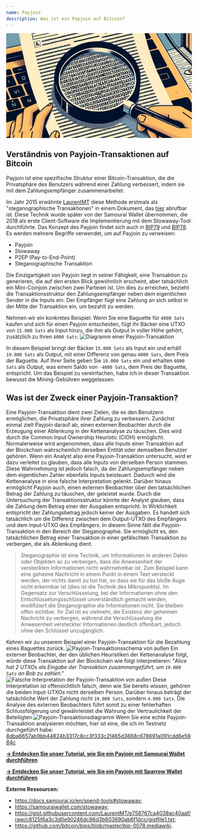 ```yaml
---
name: Payjoin
description: Was ist ein Payjoin auf Bitcoin?
---
```

![Payjoin-Vorschaubild - Steganographie](assets/cover.webp)

## Verständnis von Payjoin-Transaktionen auf Bitcoin

Payjoin ist eine spezifische Struktur einer Bitcoin-Transaktion, die die Privatsphäre des Benutzers während einer Zahlung verbessert, indem sie mit dem Zahlungsempfänger zusammenarbeitet.

Im Jahr 2015 erwähnte [LaurentMT](https://twitter.com/LaurentMT) diese Methode erstmals als "steganographische Transaktionen" in einem Dokument, das [hier](https://gist.githubusercontent.com/LaurentMT/e758767ca4038ac40aaf/raw/c8125f6a3c3d0e90246dc96d3b603690ab6f1dcc/gistfile1.txt) abrufbar ist. Diese Technik wurde später von der Samourai Wallet übernommen, die 2018 als erste Client-Software die Implementierung mit dem Stowaway-Tool durchführte. Das Konzept des Payjoin findet sich auch in [BIP79](https://github.com/bitcoin/bips/blob/master/bip-0079.mediawiki) und [BIP78](https://github.com/bitcoin/bips/blob/master/bip-0078.mediawiki). Es werden mehrere Begriffe verwendet, um auf Payjoin zu verweisen:
- Payjoin
- Stowaway
- P2EP (Pay-to-End-Point)
- Steganographische Transaktion

Die Einzigartigkeit von Payjoin liegt in seiner Fähigkeit, eine Transaktion zu generieren, die auf den ersten Blick gewöhnlich erscheint, aber tatsächlich ein Mini-Coinjoin zwischen zwei Parteien ist. Um dies zu erreichen, bezieht die Transaktionsstruktur den Zahlungsempfänger neben dem eigentlichen Sender in die Inputs ein. Der Empfänger fügt eine Zahlung an sich selbst in der Mitte der Transaktion ein, um bezahlt zu werden.

Nehmen wir ein konkretes Beispiel: Wenn Sie eine Baguette für `4000 Sats` kaufen und sich für einen Payjoin entscheiden, fügt Ihr Bäcker eine UTXO von `15.000 Sats` als Input hinzu, die ihm als Output in voller Höhe gehört, zusätzlich zu Ihren `4000 Sats`:
![Diagramm einer Payjoin-Transaktion](assets/de/1.webp)

In diesem Beispiel bringt der Bäcker `15.000 Sats` als Input ein und erhält `19.000 Sats` als Output, mit einer Differenz von genau `4000 Sats`, dem Preis der Baguette. Auf Ihrer Seite geben Sie `10.000 Sats` ein und erhalten `6000 Sats` als Output, was einem Saldo von `-4000 Sats`, dem Preis der Baguette, entspricht. Um das Beispiel zu vereinfachen, habe ich in dieser Transaktion bewusst die Mining-Gebühren weggelassen.

## Was ist der Zweck einer Payjoin-Transaktion?

Eine Payjoin-Transaktion dient zwei Zielen, die es den Benutzern ermöglichen, die Privatsphäre ihrer Zahlung zu verbessern.
Zunächst einmal zielt Payjoin darauf ab, einen externen Beobachter durch die Erzeugung einer Ablenkung in der Kettenanalyse zu täuschen. Dies wird durch die Common Input Ownership Heuristic (CIOH) ermöglicht. Normalerweise wird angenommen, dass alle Inputs einer Transaktion auf der Blockchain wahrscheinlich derselben Entität oder demselben Benutzer gehören. Wenn ein Analyst also eine Payjoin-Transaktion untersucht, wird er dazu verleitet zu glauben, dass alle Inputs von derselben Person stammen. Diese Wahrnehmung ist jedoch falsch, da der Zahlungsempfänger neben dem eigentlichen Zahler ebenfalls Inputs beisteuert. Dadurch wird die Kettenanalyse in eine falsche Interpretation gelenkt.
Darüber hinaus ermöglicht Payjoin auch, einen externen Beobachter über den tatsächlichen Betrag der Zahlung zu täuschen, der geleistet wurde. Durch die Untersuchung der Transaktionsstruktur könnte der Analyst glauben, dass die Zahlung dem Betrag einer der Ausgaben entspricht. In Wirklichkeit entspricht der Zahlungsbetrag jedoch keiner der Ausgaben. Es handelt sich tatsächlich um die Differenz zwischen dem Output-UTXO des Empfängers und dem Input-UTXO des Empfängers. In diesem Sinne fällt die Payjoin-Transaktion in den Bereich der Steganographie. Sie ermöglicht es, den tatsächlichen Betrag einer Transaktion in einer gefälschten Transaktion zu verbergen, die als Ablenkung dient.

> Steganographie ist eine Technik, um Informationen in anderen Daten oder Objekten so zu verbergen, dass die Anwesenheit der versteckten Informationen nicht wahrnehmbar ist. Zum Beispiel kann eine geheime Nachricht in einem Punkt in einem Text versteckt werden, der nichts damit zu tun hat, so dass sie für das bloße Auge nicht erkennbar ist (dies ist die Technik des Mikropunkts). Im Gegensatz zur Verschlüsselung, bei der Informationen ohne den Entschlüsselungsschlüssel unverständlich gemacht werden, modifiziert die Steganographie die Informationen nicht. Sie bleiben offen sichtbar. Ihr Ziel ist es vielmehr, die Existenz der geheimen Nachricht zu verbergen, während die Verschlüsselung die Anwesenheit versteckter Informationen deutlich offenbart, jedoch ohne den Schlüssel unzugänglich.

Kehren wir zu unserem Beispiel einer Payjoin-Transaktion für die Bezahlung eines Baguettes zurück.
![Payjoin-Transaktionsschema von außen](assets/de/2.webp)
Ein externer Beobachter, der den üblichen Heuristiken der Kettenanalyse folgt, würde diese Transaktion auf der Blockchain wie folgt interpretieren: "*Alice hat 2 UTXOs als Eingabe der Transaktion zusammengeführt, um `19.000 Sats` an Bob zu zahlen*."
![Falsche Interpretation der Payjoin-Transaktion von außen](assets/de/3.webp)
Diese Interpretation ist offensichtlich falsch, denn wie Sie bereits wissen, gehören die beiden Input-UTXOs nicht derselben Person. Darüber hinaus beträgt der tatsächliche Wert der Zahlung nicht `19.000 Sats`, sondern `4.000 Sats`. Die Analyse des externen Beobachters führt somit zu einer fehlerhaften Schlussfolgerung und gewährleistet die Wahrung der Vertraulichkeit der Beteiligten.![Payjoin-Transaktionsdiagramm](assets/de/1.webp)
Wenn Sie eine echte Payjoin-Transaktion analysieren möchten, hier ist eine, die ich im Testnetz durchgeführt habe: [8dba6657ab9bb44824b3317c8cc3f333c2f465d3668c678691a091cdd6e5984c](https://mempool.space/fr/testnet/tx/8dba6657ab9bb44824b3317c8cc3f333c2f465d3668c678691a091cdd6e5984c)

[**-> Entdecken Sie unser Tutorial, wie Sie ein Payjoin mit Samourai Wallet durchführen**](https://planb.network/tutorials/privacy/payjoin-samourai-wallet)  

[**-> Entdecken Sie unser Tutorial, wie Sie ein Payjoin mit Sparrow Wallet durchführen**](https://planb.network/tutorials/privacy/payjoin-sparrow-wallet)


**Externe Ressourcen:**
- https://docs.samourai.io/en/spend-tools#stowaway;
- https://samouraiwallet.com/stowaway;
- https://gist.githubusercontent.com/LaurentMT/e758767ca4038ac40aaf/raw/c8125f6a3c3d0e90246dc96d3b603690ab6f1dcc/gistfile1.txt;
- https://github.com/bitcoin/bips/blob/master/bip-0078.mediawiki.
